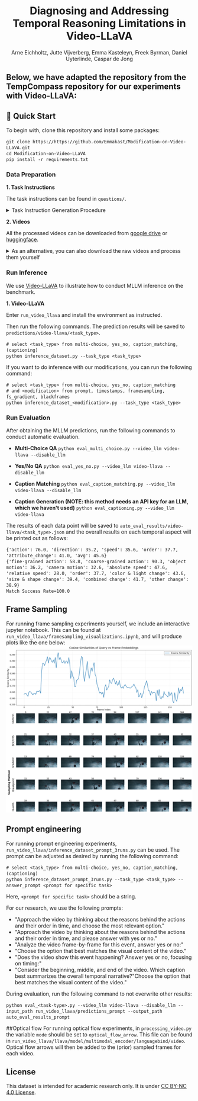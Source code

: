 <h1 align="center">Diagnosing and Addressing Temporal Reasoning Limitations in Video-LLaVA</h1>

<div>
<div align="center">
    <a>Arne Eichholtz, Jutte Vijverberg, Emma Kasteleyn, Freek Byrman, Daniel Uyterlinde, Caspar de Jong</a>
</div>

</div>

## Below, we have adapted the repository from the TempCompass repository for our experiments with Video-LLaVA:

## 🚀 Quick Start
To begin with, clone this repository and install some packages:
```shell
git clone https://https://github.com/Emmakast/Modification-on-Video-LLaVA.git
cd Modification-on-Video-LLaVA
pip install -r requirements.txt
```

### Data Preparation
**1. Task Instructions**

The task instructions can be found in `questions/`.

<details>
<summary><span id="instruct_gen"> Task Instruction Generation Procedure </span></summary>
    
1. Generate **Multi-Choice QA** instructions (`question_gen.py`). 

2. Manually validate quality and rectify.

3. Generate task instructions for **Yes/No QA** (`question_gen_yes_no.py`), **Caption Matching** (`question_gen_caption_match.py`) and **Caption Generation** (`question_gen_captioning.py`), based on manually rectified **Multi-Choice QA** instructions.
   
4. Manually validate quality and rectify.
</details>

**2. Videos**

All the processed videos can be downloaded from [google drive](https://drive.google.com/file/d/1b0ZIeRqhrUpQYxoCN_Ym_e0UW05cckYJ/view?usp=sharing) or [huggingface](https://huggingface.co/datasets/lmms-lab/TempCompass).

<details>
<summary><span id="instruct_gen"> As an alternative, you can also download the raw videos and process them yourself </span></summary>

Run the following commands. The videos will be saved to `videos/`.
```shell
cd utils
python download_video.py    # Download raw videos
python process_videos.py    # Construct conflicting videos
```

**Note:** If you encounter a `MoviePy error` when running the processing script, please refer to this [issue](https://github.com/llyx97/TempCompass/issues/4).
</details>

### Run Inference
We use [Video-LLaVA](https://github.com/PKU-YuanGroup/Video-LLaVA) to illustrate how to conduct MLLM inference on the benchmark.

**1. Video-LLaVA**

Enter `run_video_llava` and install the environment as instructed.

Then run the following commands. The prediction results will be saved to `predictions/video-llava/<task_type>`.
```shell
# select <task_type> from multi-choice, yes_no, caption_matching, (captioning)
python inference_dataset.py --task_type <task_type>
```

If you want to do inference with our modifications, you can run the following command:
```shell
# select <task_type> from multi-choice, yes_no, caption_matching
# and <modification> from prompt, timestamps, framesampling, fs_gradient, blackframes
python inference_dataset_<modification>.py --task_type <task_type>
```

### <span id="eval"> Run Evaluation </span>
After obtaining the MLLM predictions, run the following commands to conduct automatic evaluation.

- **Multi-Choice QA**
`python eval_multi_choice.py --video_llm video-llava --disable_llm`

- **Yes/No QA**
`python eval_yes_no.py --video_llm video-llava --disable_llm`

- **Caption Matching**
`python eval_caption_matching.py --video_llm video-llava --disable_llm`

- **Caption Generation (NOTE: this method needs an API key for an LLM, which we haven't used)**
`python eval_captioning.py --video_llm video-llava`

The results of each data point will be saved to `auto_eval_results/video-llava/<task_type>.json` and the overall results on each temporal aspect will be printed out as follows:
```
{'action': 76.0, 'direction': 35.2, 'speed': 35.6, 'order': 37.7, 'attribute_change': 41.0, 'avg': 45.6}
{'fine-grained action': 58.8, 'coarse-grained action': 90.3, 'object motion': 36.2, 'camera motion': 32.6, 'absolute speed': 47.6, 'relative speed': 28.0, 'order': 37.7, 'color & light change': 43.6, 'size & shape change': 39.4, 'combined change': 41.7, 'other change': 38.9}
Match Success Rate=100.0
```

## Frame Sampling
For running frame sampling experiments yourself, we include an interactive jupyter notebook. This can be found at `run_video_llava/framesampling_visualizations.ipynb`, and will produce plots like the one below:
![](sampling_visualization_1034419625.png)

## Prompt engineering
For running prompt engineering experiments, `run_video_llava/inference_dataset_prompt_3runs.py` can be used. The prompt can be adjusted as desired by running the following command:
```shell
# select <task_type> from multi-choice, yes_no, caption_matching, (captioning)
python inference_dataset_prompt_3runs.py --task_type <task_type> --answer_prompt <prompt for specific task>
```
Here, `<prompt for specific task>` should be a string.

For our research, we use the following prompts:
- "Approach the video by thinking about the reasons behind the actions and their order in time, and choose the most relevant option."
- "Approach the video by thinking about the reasons behind the actions and their order in time, and please answer with yes or no."
- "Analyze the video frame-by-frame for this event, answer yes or no:"
- "Choose the option that best matches the visual content of the video."
- "Does the video show this event happening? Answer yes or no, focusing on timing:"
- "Consider the beginning, middle, and end of the video. Which caption best summarizes the overall temporal narrative?"Choose the option that best matches the visual content of the video."

During evaluation, run the following command to not overwrite other results: 
```shell
python eval_<task-type>.py --video_llm video-llava --disable_llm --input_path run_video_llava/predictions_prompt --output_path auto_eval_results_prompt
```

##Optical flow
For running optical flow experiments, in `processing_video.py` the variable `mode` should be set to `optical_flow_arrow`. This file can be found in `run_video_llava/llava/model/multimodal_encoder/languagebind/video`. Optical flow arrows will then be added to the (prior) sampled frames for each video.


## License
This dataset is intended for academic research only. It is under [CC BY-NC 4.0 License](https://creativecommons.org/licenses/by-nc/4.0/).
